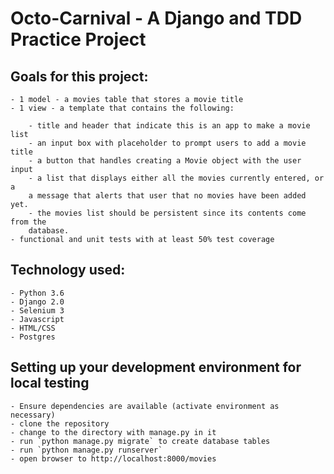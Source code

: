 # Octo-Carnival - A Django and TDD Practice Project

## Goals for this project:

    - 1 model - a movies table that stores a movie title
    - 1 view - a template that contains the following:

        - title and header that indicate this is an app to make a movie list
        - an input box with placeholder to prompt users to add a movie title
        - a button that handles creating a Movie object with the user input
        - a list that displays either all the movies currently entered, or a
        a message that alerts that user that no movies have been added yet.
        - the movies list should be persistent since its contents come from the
        database.
    - functional and unit tests with at least 50% test coverage

## Technology used:

    - Python 3.6
    - Django 2.0
    - Selenium 3
    - Javascript
    - HTML/CSS
    - Postgres
    
## Setting up your development environment for local testing

    - Ensure dependencies are available (activate environment as necessary)
    - clone the repository
    - change to the directory with manage.py in it
    - run `python manage.py migrate` to create database tables
    - run `python manage.py runserver`
    - open browser to http://localhost:8000/movies
    
